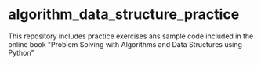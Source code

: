# algorithm_data_structure_practice
This repository includes practice exercises ans sample code included in the online book "Problem Solving with Algorithms and Data Structures using Python"
